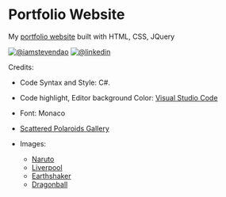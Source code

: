 # Portfolio Website
My [portfolio website](http://stevend.tk/) built with HTML, CSS, JQuery  

[![@iamstevendao](https://img.shields.io/badge/twitter-@iamstevendao-blue.svg)](https://twitter.com/iamstevendao) [![@linkedin](https://img.shields.io/badge/LinkedIn-@iamstevendao-blue.svg)](https://www.linkedin.com/in/steven-dao-b9a065127/)

Credits:
- Code Syntax and Style: C#.
- Code highlight, Editor background Color: [Visual Studio Code](https://code.visualstudio.com/)
- Font: Monaco
- [Scattered Polaroids Gallery](https://github.com/codrops/ScatteredPolaroidsGallery)

- Images:
  - [Naruto](http://wallpaper-gallery.net/images/wallpaper-laptop-naruto/wallpaper-laptop-naruto-23.jpg)
  - [Liverpool](https://wallpaperscraft.com/image/liverpool_uefa_evrofinal_england_cup_27760_1920x1080.jpg)
  - [Earthshaker](http://wallpapersdota2.com/wp-content/uploads/2015/02/wallpapersdota2.com-699.jpg)
  - [Dragonball](http://wallpapersafari.com/w/hQ4VgI/)

